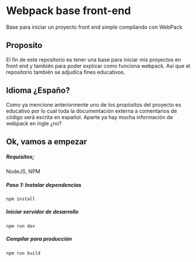 # Webpack base front-end
Base para iniciar un proyecto front end simple compilando con WebPack

## Proposito
El fin de este repositorio es tener una base para iniciar mis proyectos en front end y también para poder explicar como funciona webpack. Así que el repositorio también se adjudica fines educativos.

## Idioma ¿Españo?
Como ya mencione anteriormente uno de los propósitos del proyecto es educativo por lo cual toda la documentación externa a comentarios de código será escrita en español. Aparte ya hay mucha información de webpack en ingle ¿no?

## Ok, vamos a empezar

##### Requisitos;
NodeJS, NPM

##### Paso 1: Instalar dependencias
`npm install`

##### Iniciar servidor de desarrollo
`npm run dev`

##### Compilar para producción
`npm run build`

